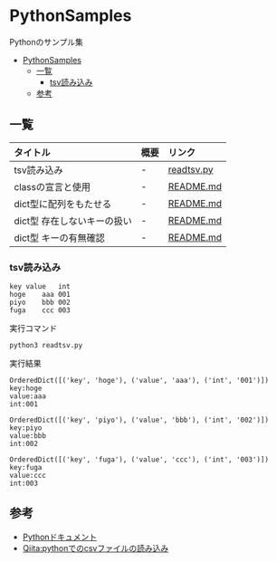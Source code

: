 # PythonSamples
Pythonのサンプル集

- [PythonSamples](#pythonsamples)
  - [一覧](#一覧)
    - [tsv読み込み](#tsv読み込み)
  - [参考](#参考)

## 一覧

| タイトル | 概要 | リンク |
| :-- | :-- | :-- |
| tsv読み込み | - | [readtsv.py](./001_readtsv/readtsv.py) |
| classの宣言と使用 | - | [README.md](./002_class/README.md) |
| dict型に配列をもたせる | - | [README.md](./003_dict_arrays/README.md) |
| dict型 存在しないキーの扱い | - | [README.md](./004_dict_notFoundKey/README.md) |
| dict型 キーの有無確認 | - | [README.md](./005_dict_containsKey/README.md) |

### tsv読み込み

```tsv:file.tsv
key	value	int
hoge	aaa	001
piyo	bbb	002
fuga	ccc	003
```

実行コマンド
```
python3 readtsv.py
```

実行結果
```
OrderedDict([('key', 'hoge'), ('value', 'aaa'), ('int', '001')])
key:hoge
value:aaa
int:001

OrderedDict([('key', 'piyo'), ('value', 'bbb'), ('int', '002')])
key:piyo
value:bbb
int:002

OrderedDict([('key', 'fuga'), ('value', 'ccc'), ('int', '003')])
key:fuga
value:ccc
int:003
```
## 参考

- [Pythonドキュメント](https://docs.python.org/ja/3/)
- [Qiita:pythonでのcsvファイルの読み込み](https://qiita.com/motoki1990/items/0274d8bcf1a97fe4a869)